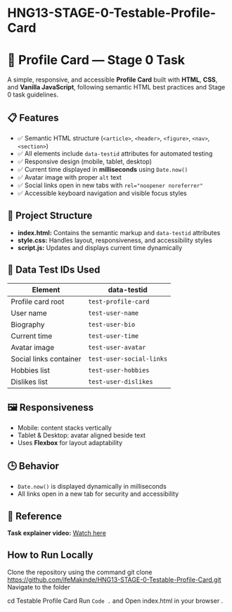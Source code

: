 # HNG13-STAGE-0-Testable-Profile-Card

# 🪪 Profile Card — Stage 0 Task

A simple, responsive, and accessible **Profile Card** built with **HTML**, **CSS**, and **Vanilla JavaScript**, following semantic HTML best practices and Stage 0 task guidelines.

## 📋 Features

- ✅ Semantic HTML structure (`<article>`, `<header>`, `<figure>`, `<nav>`, `<section>`)
- ✅ All elements include `data-testid` attributes for automated testing
- ✅ Responsive design (mobile, tablet, desktop)
- ✅ Current time displayed in **milliseconds** using `Date.now()`
- ✅ Avatar image with proper `alt` text
- ✅ Social links open in new tabs with `rel="noopener noreferrer"`
- ✅ Accessible keyboard navigation and visible focus styles

## 🧱 Project Structure


- **index.html:** Contains the semantic markup and `data-testid` attributes  
- **style.css:** Handles layout, responsiveness, and accessibility styles  
- **script.js:** Updates and displays current time dynamically

## 🧪 Data Test IDs Used

| Element | data-testid |
|----------|--------------|
| Profile card root | `test-profile-card` |
| User name | `test-user-name` |
| Biography | `test-user-bio` |
| Current time | `test-user-time` |
| Avatar image | `test-user-avatar` |
| Social links container | `test-user-social-links` |
| Hobbies list | `test-user-hobbies` |
| Dislikes list | `test-user-dislikes` |

## 🖼️ Responsiveness

- Mobile: content stacks vertically  
- Tablet & Desktop: avatar aligned beside text  
- Uses **Flexbox** for layout adaptability

## 🕒 Behavior

- `Date.now()` is displayed dynamically in milliseconds  
- All links open in a new tab for security and accessibility

## 🎥 Reference

**Task explainer video:** [Watch here](https://vm.tiktok.com/ZMAXLFy8s/)

 ## How to Run Locally
Clone the repository using the command
   git clone https://github.com/ifeMakinde/HNG13-STAGE-0-Testable-Profile-Card.git
Navigate to the folder

cd Testable Profile Card
Run `Code .` and Open index.html in your browser .
